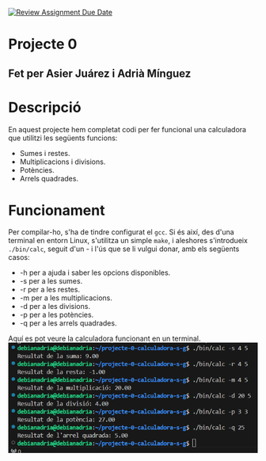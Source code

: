 [![Review Assignment Due Date](https://classroom.github.com/assets/deadline-readme-button-22041afd0340ce965d47ae6ef1cefeee28c7c493a6346c4f15d667ab976d596c.svg)](https://classroom.github.com/a/YXJZBzDs)
# Projecte 0
## Fet per Asier Juárez i Adrià Mínguez

# Descripció
En aquest projecte hem completat codi per fer funcional una calculadora que utilitzi les següents funcions:
- Sumes i restes.
- Multiplicacions i divisions.
- Potències.
- Arrels quadrades.

# Funcionament

Per compilar-ho, s'ha de tindre configurat el ```gcc```. Si és així, des d'una terminal en entorn Linux, s'utilitza un simple ```make```, i aleshores s'introdueix ```./bin/calc```, seguit d'un - i l'ús que se li vulgui donar, amb els següents casos:
- -h per a ajuda i saber les opcions disponibles.
- -s per a les sumes.
- -r per a les restes.
- -m per a les multiplicacions.
- -d per a les divisions.
- -p per a les potències.
- -q per a les arrels quadrades.

Aquí es pot veure la calculadora funcionant en un terminal.
![Captura de pantalla del terminal amb la calculadora funcionant.](<imatge_calculadora.png>)